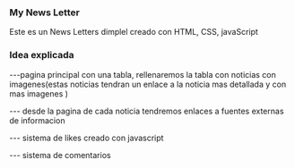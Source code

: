 ### My News Letter

Este es un News Letters dimplel creado con HTML, CSS, javaScript

### Idea explicada ###

---pagina principal con una tabla, rellenaremos la tabla con noticias con imagenes(estas noticias tendran un enlace a la noticia mas detallada y con mas imagenes )

--- desde la pagina de cada noticia tendremos enlaces a fuentes externas de informacion

--- sistema de likes creado con javascript

--- sistema de comentarios 